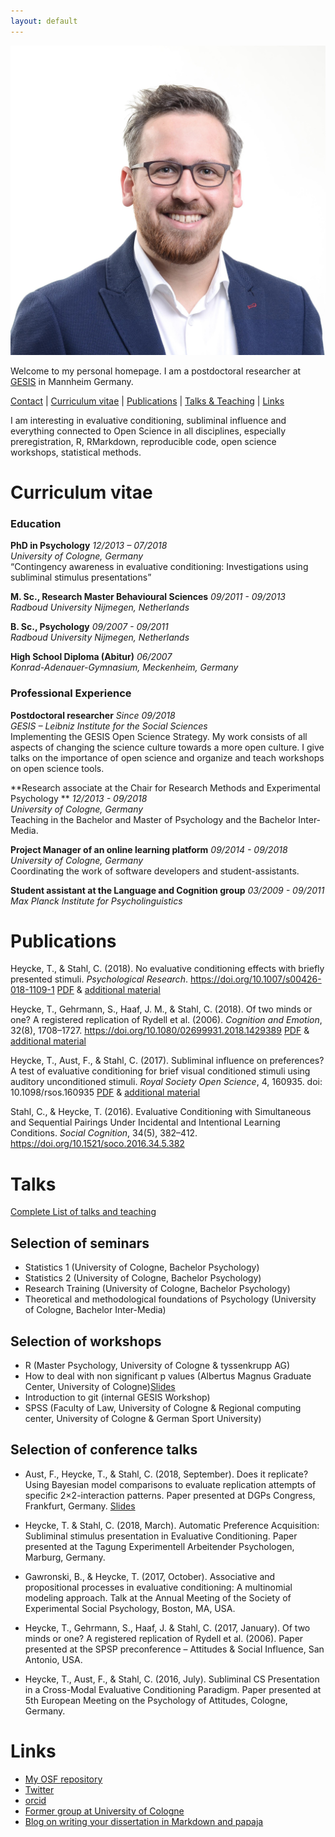```yaml
---
layout: default
---
```


<center>

  <img src="img/TH.jpg">
  
</center>



Welcome to my personal homepage. I am a postdoctoral researcher at [GESIS](https://gesis.org) in Mannheim Germany. 

[Contact](https://www.gesis.org/institut/mitarbeiterverzeichnis/person/?tx_gextstaffdir_staffdirectory%5bemail%5d=Tobias.Heycke@gesis.org&tx_gextstaffdir_staffdirectory%5baction%5d=details&tx_gextstaffdir_staffdirectory%5bcontroller%5d=Index&no_cache=1) |
[Curriculum vitae](#curriculum-vitae) |
[Publications](#publications) |
[Talks & Teaching](#talks) |
[Links](#links)

I am interesting in evaluative conditioning, subliminal influence and everything connected to Open Science in all disciplines, especially preregistration, R, RMarkdown, reproducible code, open science workshops, statistical methods.

# Curriculum vitae

### Education

**PhD in Psychology** *12/2013 – 07/2018* <br>
*University of Cologne, Germany* <br>
“Contingency awareness in evaluative conditioning: Investigations using subliminal stimulus presentations”

**M. Sc., Research Master Behavioural Sciences** *09/2011 - 09/2013* <br>
*Radboud University Nijmegen, Netherlands*

**B. Sc., Psychology** *09/2007 - 09/2011*<br>
*Radboud University Nijmegen, Netherlands*

**High School Diploma (Abitur)** *06/2007* <br>	
*Konrad-Adenauer-Gymnasium, Meckenheim, Germany*


### Professional Experience

**Postdoctoral researcher** *Since 09/2018* <br>
*GESIS – Leibniz Institute for the Social Sciences* <br>
Implementing the GESIS Open Science Strategy. 
My work consists of all aspects of changing the science culture towards a more open culture.
I give talks on the importance of open science and organize and teach workshops on open science tools.

**Research associate at the Chair for Research Methods and Experimental Psychology ** *12/2013 - 09/2018* <br>
*University of Cologne, Germany* <br>
Teaching in the Bachelor and Master of Psychology and the Bachelor Inter-Media.

**Project Manager of an online learning platform** *09/2014 - 09/2018* <br>
*University of Cologne, Germany* <br>
Coordinating the work of software developers and student-assistants.

**Student assistant at the Language and Cognition group** *03/2009 - 09/2011* <br>
*Max Planck Institute for Psycholinguistics* <br>

<!--
## Volunteer work
- promovierendenvertreter
- trion
- SPS NIP
- Kirchentag

## Honors and Grants
- Austin travel
- SPSP travel
- nachwuchs preis
- psychology honours programm
-buergerpreis meckenheim
-->

# Publications

Heycke, T., & Stahl, C. (2018). No evaluative conditioning effects with briefly presented stimuli. *Psychological Research*. https://doi.org/10.1007/s00426-018-1109-1 [PDF](https://psyarxiv.com/ujq4g/) & [additional material](https://osf.io/3dn7e/files/)

Heycke, T., Gehrmann, S., Haaf, J. M., & Stahl, C. (2018). Of two minds or one? A registered replication of Rydell et al. (2006). *Cognition and Emotion*, 32(8), 1708–1727. https://doi.org/10.1080/02699931.2018.1429389 [PDF](https://osf.io/tsvkd/) & [additional material](https://osf.io/c57sr/)

Heycke, T., Aust, F., & Stahl, C. (2017). Subliminal influence on preferences? A test of evaluative conditioning for brief visual conditioned stimuli using auditory unconditioned stimuli. *Royal Society Open Science*, 4, 160935. doi: 10.1098/rsos.160935 [PDF](https://doi.org/10.1098/rsos.160935) & [additional material](https://osf.io/cx5eh/)

Stahl, C., & Heycke, T. (2016). Evaluative Conditioning with Simultaneous and Sequential Pairings Under Incidental and Intentional Learning Conditions. *Social Cognition*, 34(5), 382–412. https://doi.org/10.1521/soco.2016.34.5.382

# Talks

[Complete List of talks and teaching](pages/talks.md)

## Selection of seminars

- Statistics 1 (University of Cologne, Bachelor Psychology)
- Statistics 2 (University of Cologne, Bachelor Psychology)
- Research Training (University of Cologne, Bachelor Psychology)
- Theoretical and methodological foundations of Psychology (University of Cologne, Bachelor Inter-Media)

## Selection of workshops

- R (Master Psychology, University of Cologne & tyssenkrupp AG)
- How to deal with non significant p values (Albertus Magnus Graduate Center, University of Cologne)[Slides](https://osf.io/fvp9q/)
- Introduction to git (internal GESIS Workshop)
- SPSS (Faculty of Law, University of Cologne & Regional computing center, University of Cologne & German Sport University)

## Selection of conference talks

- Aust, F., Heycke, T., & Stahl, C. (2018, September). Does it replicate? Using Bayesian model comparisons to evaluate replication attempts of specific 2×2-interaction patterns. Paper presented at DGPs Congress, Frankfurt, Germany. [Slides](https://crsh.github.io/ml-otm-dgps-slides/)

- Heycke, T. & Stahl, C. (2018, March). Automatic Preference Acquisition: Subliminal stimulus presentation in Evaluative Conditioning. Paper presented at the Tagung Experimentell Arbeitender Psychologen, Marburg, Germany.

- Gawronski, B., & Heycke, T. (2017, October). Associative and propositional processes in evaluative conditioning: A multinomial modeling approach. Talk at the Annual Meeting of the Society of Experimental Social Psychology, Boston, MA, USA.

- Heycke, T., Gehrmann, S., Haaf, J. & Stahl, C. (2017, January). Of two minds or one? A registered replication of Rydell et al. (2006). Paper presented at the SPSP preconference – Attitudes & Social Influence, San Antonio, USA.

- Heycke, T., Aust, F., & Stahl, C. (2016, July). Subliminal CS Presentation in a Cross-Modal Evaluative Conditioning Paradigm. Paper presented at 5th European Meeting on the Psychology of Attitudes, Cologne, Germany.


# Links

- [My OSF repository](https://osf.io/q5eak)
- [Twitter](https://twitter.com/TobiasHeycke)
- [orcid](http://orcid.org/0000-0001-6358-6713)
- [Former group at University of Cologne](http://methexp.uni-koeln.de/)
- [Blog on writing your dissertation in Markdown and papaja](http://rpubs.com/theycke/380678)
